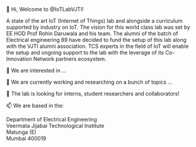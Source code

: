 👋 Hi, Welcome to @IoTLabVJTI! 

A state of the art IoT (Internet of Things) lab and alongside a curriculum supported by industry on IoT. 
The vision for this world class lab was set by EE HOD Prof Rohin Daruwala and his team. 
The alumni of the batch of Electrical engineering 89 have decided to fund the setup of this lab along with the VJTI alumni association. 
TCS experts in the field of IoT will enable the setup and ongoing support to the lab with the leverage of its Co-Innovation Network partners ecosystem. 


👀 We are interested in ...

🌱 We are currently working and researching on a bunch of topics ...

💞️ The lab is looking for interns, student researchers and collaborators! 

📫 We are based in the: 

Department of Electrical Engineering  
Veermata Jijabai Technological Institute  
Matunga (E)  
Mumbai 400019 


<!---
IoTLabVJTI/IoTLabVJTI is a ✨ special ✨ repository because its `README.md` (this file) appears on your GitHub profile.
You can click the Preview link to take a look at your changes.
---> 
